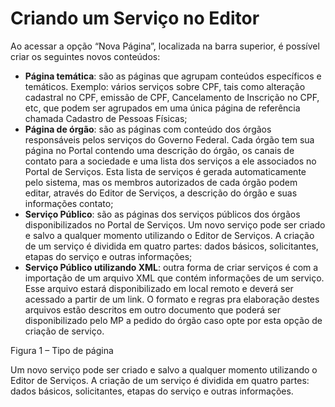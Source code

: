 # Criando um Serviço no Editor

Ao acessar a opção “Nova Página”, localizada na barra superior, é possível criar os seguintes novos conteúdos:

* **Página temática**: são as páginas que agrupam conteúdos específicos e temáticos. Exemplo: vários serviços sobre CPF, tais como alteração cadastral no CPF, emissão de CPF, Cancelamento de Inscrição no CPF, etc, que podem ser agrupados em uma única página de referência chamada Cadastro de Pessoas Físicas;
* **Página de órgão**: são as páginas com conteúdo dos órgãos responsáveis pelos serviços do Governo Federal. Cada órgão tem sua página no Portal contendo uma descrição do órgão, os canais de contato para a sociedade e uma lista dos serviços a ele associados no Portal de Serviços. Esta lista de serviços é gerada automaticamente pelo sistema, mas os membros autorizados de cada órgão podem editar, através do Editor de Serviços, a descrição do órgão e suas informações contato;
* **Serviço Público**: são as páginas dos serviços públicos dos órgãos disponibilizados no Portal de Serviços. Um novo serviço pode ser criado e salvo a qualquer momento utilizando o Editor de Serviços. A criação de um serviço é dividida em quatro partes: dados básicos, solicitantes, etapas do serviço e outras informações;
* **Serviço Público utilizando XML**: outra forma de criar serviços é com a importação de um arquivo XML que contém informações de um serviço. Esse arquivo estará disponibilizado em local remoto e deverá ser acessado a partir de um link. O formato e regras pra elaboração destes arquivos estão descritos em outro documento que poderá ser disponibilizado pelo MP a pedido do órgão caso opte por esta opção de criação de serviço.


Figura 1 – Tipo de página

Um novo serviço pode ser criado e salvo a qualquer momento utilizando o Editor de Serviços. A criação de um serviço é dividida em quatro partes: dados básicos, solicitantes, etapas do serviço e outras informações.